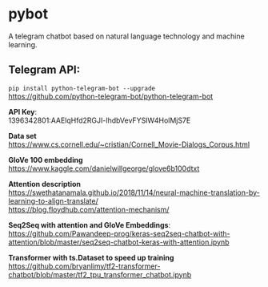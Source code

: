 # pybot
A telegram chatbot based on natural language technology and machine learning.

## Telegram API:
```pip install python-telegram-bot --upgrade``` <br>
https://github.com/python-telegram-bot/python-telegram-bot

**API Key**:<br>
1396342801:AAElqHfd2RGJI-lhdbVevFYSIW4HolMjS7E


**Data set**<br>
https://www.cs.cornell.edu/~cristian/Cornell_Movie-Dialogs_Corpus.html

**GloVe 100 embedding**<br>
https://www.kaggle.com/danielwillgeorge/glove6b100dtxt

**Attention description**<br>
https://swethatanamala.github.io/2018/11/14/neural-machine-translation-by-learning-to-align-translate/ <br>
https://blog.floydhub.com/attention-mechanism/

**Seq2Seq with attention and GloVe Embeddings**: <br>
https://github.com/Pawandeep-prog/keras-seq2seq-chatbot-with-attention/blob/master/seq2seq-chatbot-keras-with-attention.ipynb

**Transformer with ts.Dataset to speed up training** <br>
https://github.com/bryanlimy/tf2-transformer-chatbot/blob/master/tf2_tpu_transformer_chatbot.ipynb
